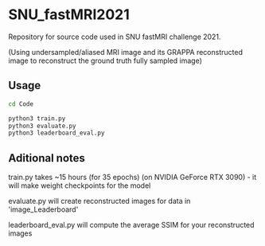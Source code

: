# SNU_fastMRI2021

Repository for source code used in SNU fastMRI challenge 2021.

(Using undersampled/aliased MRI image and its GRAPPA reconstructed image to reconstruct the ground truth fully sampled image)

## Usage

```bash
cd Code

python3 train.py
python3 evaluate.py
python3 leaderboard_eval.py
```

## Aditional notes
train.py takes ~15 hours (for 35 epochs) (on NVIDIA GeForce RTX 3090) - it will make weight checkpoints for the model

evaluate.py will create reconstructed images for data in 'image_Leaderboard'

leaderboard_eval.py will compute the average SSIM for your reconstructed images
